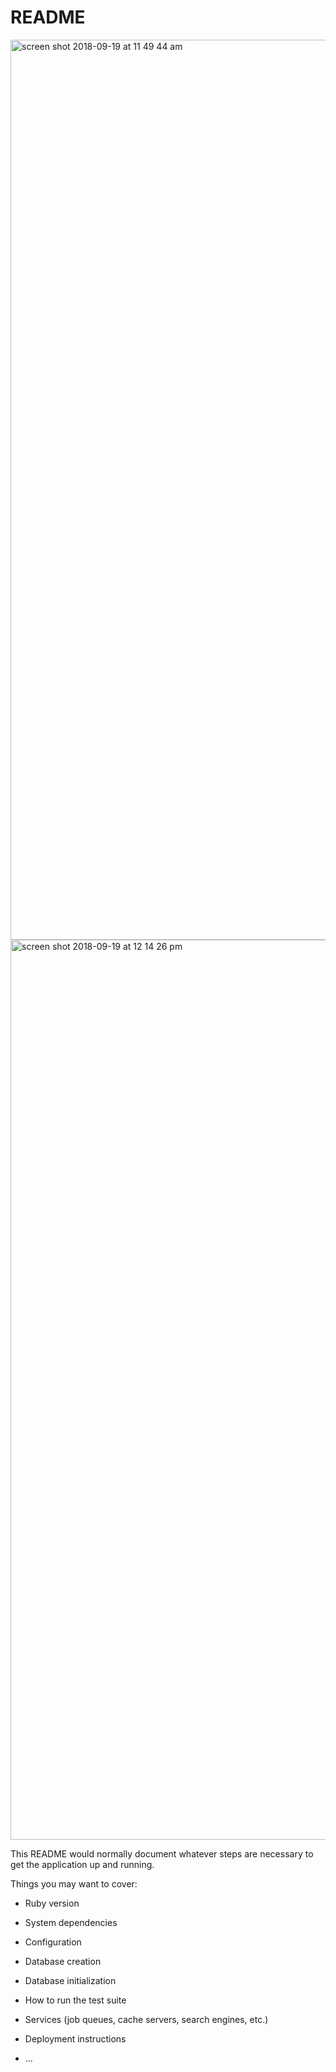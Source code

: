 # README


<img width="1440" alt="screen shot 2018-09-19 at 11 49 44 am" src="https://user-images.githubusercontent.com/33355897/45772631-7b0b5a00-bc05-11e8-8679-bc87c5969592.png">

<img width="1440" alt="screen shot 2018-09-19 at 12 14 26 pm" src="https://user-images.githubusercontent.com/33355897/45772699-a55d1780-bc05-11e8-9564-221fcf31e74f.png">

This README would normally document whatever steps are necessary to get the
application up and running.

Things you may want to cover:

* Ruby version

* System dependencies

* Configuration

* Database creation

* Database initialization

* How to run the test suite

* Services (job queues, cache servers, search engines, etc.)

* Deployment instructions

* ...
